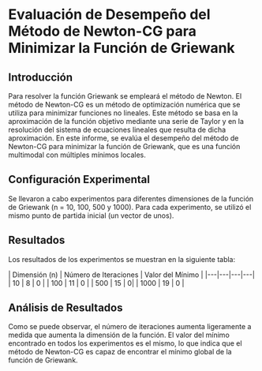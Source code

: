 # Evaluación de Desempeño del Método de Newton-CG para Minimizar la Función de Griewank

## Introducción
Para resolver la función Griewank se empleará el método de Newton.
El método de Newton-CG es un método de optimización numérica que se utiliza para minimizar funciones no lineales. Este método se basa en la aproximación de la función objetivo mediante una serie de Taylor y en la resolución del sistema de ecuaciones lineales que resulta de dicha aproximación.
En este informe, se evalúa el desempeño del método de Newton-CG para minimizar la función de Griewank, que es una función multimodal con múltiples mínimos locales.

## Configuración Experimental

Se llevaron a cabo experimentos para diferentes dimensiones de la función de Griewank (n = 10, 100, 500 y 1000). Para cada experimento, se utilizó el mismo punto de partida inicial (un vector de unos).

## Resultados

Los resultados de los experimentos se muestran en la siguiente tabla:

| Dimensión (n) | Número de Iteraciones | Valor del Mínimo | 
|---|---|---|---|
| 10 | 8 | 0 | 
| 100 | 11 | 0 | 
| 500 | 15 | 0| 
| 1000 | 19 | 0 | 



## Análisis de Resultados
Como se puede observar, el número de iteraciones aumenta ligeramente a medida que aumenta la dimensión de la función.  El valor del mínimo encontrado en todos los experimentos es el mismo, lo que indica que el método de Newton-CG es capaz de encontrar el mínimo global de la función de Griewank.
